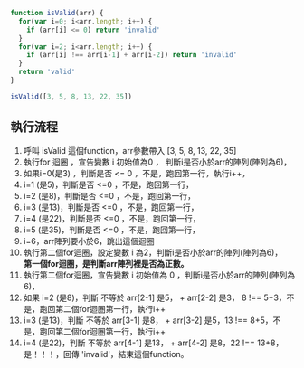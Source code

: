 ``` js
function isValid(arr) {
  for(var i=0; i<arr.length; i++) {
    if (arr[i] <= 0) return 'invalid'
  }
  for(var i=2; i<arr.length; i++) {
    if (arr[i] !== arr[i-1] + arr[i-2]) return 'invalid'
  }
  return 'valid'
}

isValid([3, 5, 8, 13, 22, 35])
```

## 執行流程
1. 呼叫 isValid 這個function，arr參數帶入 [3, 5, 8, 13, 22, 35]
2. 執行for 迴圈 ，宣告變數 i 初始值為0 ， 判斷i是否小於arr的陣列(陣列為6)，
3. 如果i=0(是3) ，判斷是否 <= 0 ，不是，跑回第一行，執行i++，
4. i=1 (是5)，判斷是否 <=0 ，不是，跑回第一行，
5. i=2 (是8)，判斷是否 <=0 ，不是，跑回第一行，
6. i=3 (是13)，判斷是否 <=0 ，不是，跑回第一行，
7. i=4 (是22)，判斷是否 <=0 ，不是，跑回第一行，
8. i=5 (是35)，判斷是否 <=0 ，不是，跑回第一行，
9. i=6，arr陣列要小於6，跳出這個迴圈
10. 執行第二個for迴圈，設定變數 i 為2，判斷i是否小於arr的陣列(陣列為6)，  
**第一個for迴圈，是判斷arr陣列裡是否為正數。**
11. 執行第二個for迴圈，宣告變數 i 初始值為 0 ，判斷i是否小於arr的陣列(陣列為6)，
12.  如果 i=2 (是8)，判斷 不等於 arr[2-1]  是5， + arr[2-2] 是3， 8 !== 5+3，不是，跑回第二個for迴圈第一行，執行i++
13.  i=3 (是13)，判斷 不等於 arr[3-1]  是8， + arr[3-2] 是5，13 !== 8+5，不是，跑回第二個for迴圈第一行，執行i++
14.  i=4 (是22)，判斷 不等於 arr[4-1]  是13， + arr[4-2] 是8，22 !== 13+8，是！！！，回傳 'invalid'，結束這個function。


